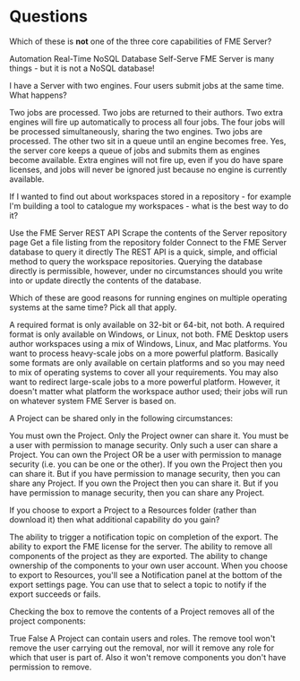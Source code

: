 # Questions #


<quiz>
    <question multiple>
        <p>Which of these is <strong>not</strong> one of the three core capabilities of FME Server?</p>
        <answer>Automation</answer>
        <answer>Real-Time</answer>
        <answer correct>NoSQL Database</answer>
        <answer>Self-Serve</answer>
        <explanation>FME Server is many things - but it is not a NoSQL database!</explanation>
    </question>
    <question multiple>
        <p>I have a Server with two engines. Four users submit jobs at the same time. What happens?</p>
        <answer>Two jobs are processed. Two jobs are returned to their authors.</answer>
        <answer>Two extra engines will fire up automatically to process all four jobs.</answer>
        <answer>The four jobs will be processed simultaneously, sharing the two engines.</answer>
        <answer correct>Two jobs are processed. The other two sit in a queue until an engine becomes free.</answer>
        <explanation>Yes, the server core keeps a queue of jobs and submits them as engines become available. Extra engines will not fire up, even if you do have spare licenses, and jobs will never be ignored just because no engine is currently available.</explanation>
    </question>
    <question multiple>
        <p>If I wanted to find out about workspaces stored in a repository - for example I'm building a tool to catalogue my workspaces - what is the best way to do it?</p>
        <answer correct>Use the FME Server REST API</answer>
        <answer>Scrape the contents of the Server repository page</answer>
        <answer>Get a file listing from the repository folder</answer>
        <answer>Connect to the FME Server database to query it directly</answer>
        <explanation>The REST API is a quick, simple, and official method to query the workspace repositories. Querying the database directly is permissible, however, under no circumstances should you write into or update directly the contents of the database.</explanation>
    </question>
    <question multiple>
        <p>Which of these are good reasons for running engines on multiple operating systems at the same time? Pick all that apply.</p>
        <answer correct>A required format is only available on 32-bit or 64-bit, not both.</answer>
        <answer correct>A required format is only available on Windows, or Linux, not both.</answer>
        <answer>FME Desktop users author workspaces using a mix of Windows, Linux, and Mac platforms.</answer>
        <answer correct>You want to process heavy-scale jobs on a more powerful platform.</answer>
        <explanation>Basically some formats are only available on certain platforms and so you may need to mix of operating systems to cover all your requirements. You may also want to redirect large-scale jobs to a more powerful platform. However, it doesn't matter what platform the workspace author used; their jobs will run on whatever system FME Server is based on.</explanation>
    </question>
    <question multiple>
      <p>A Project can be shared only in the following circumstances:</p>
      <answer>You must own the Project. Only the Project owner can share it.</answer>
      <answer>You must be a user with permission to manage security. Only such a user can share a Project.</answer>
      <answer correct>You can own the Project OR be a user with permission to manage security (i.e. you can be one or the other).</answer>
      <answer>If you own the Project then you can share it. But if you have permission to manage security, then you can share any Project.</answer>
      <explanation>If you own the Project then you can share it. But if you have permission to manage security, then you can share any Project.</explanation>
    </question>
    <question multiple>
      <p>If you choose to export a Project to a Resources folder (rather than download it) then what additional capability do you gain?</p>
      <answer correct>The ability to trigger a notification topic on completion of the export.</answer>
      <answer>The ability to export the FME license for the server.</answer>
      <answer correct>The ability to remove all components of the project as they are exported.</answer>
      <answer>The ability to change ownership of the components to your own user account.</answer>
      <explanation>When you choose to export to Resources, you'll see a Notification panel at the bottom of the export settings page. You can use that to select a topic to notify if the export succeeds or fails. </explanation>
    </question>
    <question multiple>
      <p>Checking the box to remove the contents of a Project removes all of the project components:</p>
      <answer>True</answer>
      <answer correct>False</answer>
      <explanation>A Project can contain users and roles. The remove tool won't remove the user carrying out the removal, nor will it remove any role for which that user is part of. Also it won't remove components you don't have permission to remove.</explanation>
    </question>
</quiz>
